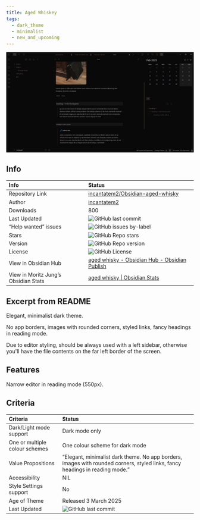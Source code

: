 ```yaml
---
title: Aged Whiskey
tags:
  - dark_theme
  - minimalist
  - new_and_upcoming
---
```


![Aged Whisky Screenshot](https://raw.githubusercontent.com/incantatem2/Obsidian-aged-whisky/refs/heads/main/images/aged-whisky-screenshot.jpg)

## Info

| Info                                 | Status                                                                                                                                                                                                                    |
| :----------------------------------- | :------------------------------------------------------------------------------------------------------------------------------------------------------------------------------------------------------------------------ |
| Repository Link                      | [incantatem2/Obsidian-aged-whisky](https://github.com/incantatem2/Obsidian-aged-whisky)                                                                                                                                   |
| Author                               | [incantatem2](https://github.com/incantatem2)                                                                                                                                                                             |
| Downloads                            | 800                                                                                                                                                                                                                       |
| Last Updated                         | ![GitHub last commit](https://img.shields.io/github/last-commit/incantatem2/Obsidian-aged-whisky?color=573E7A&amp;label=last%20update&amp;logo=github&amp;style=for-the-badge) |
| “Help wanted” issues                 | ![GitHub issues by-label](https://img.shields.io/github/issues/incantatem2/Obsidian-aged-whisky/help%20wanted?color=573E7A&amp;logo=github&amp;style=for-the-badge)            |
| Stars                                | ![GitHub Repo stars](https://img.shields.io/github/stars/incantatem2/Obsidian-aged-whisky?color=573E7A&amp;logo=github&amp;style=for-the-badge)                                |
| Version                              | ![GitHub Repo version](https://img.shields.io/github/v/release/incantatem2/Obsidian-aged-whisky?color=573E7A&amp;logo=github&amp;style=for-the-badge&sort=semver)              |
| License                              | ![GitHub License](https://img.shields.io/github/license/incantatem2/Obsidian-aged-whisky?style=for-the-badge)                                                                   |
| View in Obsidian Hub                 | [aged whisky \- Obsidian Hub \- Obsidian Publish](https://publish.obsidian.md/hub/02+-+Community+Expansions/02.05+All+Community+Expansions/Themes/aged+whisky)                                                            |
| View in Moritz Jung’s Obsidian Stats | [aged whisky \| Obsidian Stats](https://www.moritzjung.dev/obsidian-stats/themes/aged-whisky/)                                                                                                                            |

## Excerpt from README

Elegant, minimalist dark theme.

No app borders, images with rounded corners, styled links, fancy headings in reading mode.

Due to editor styling, should be always used with a left sidebar, otherwise you'll have the file contents on the far left border of the screen.

## Features

Narrow editor in reading mode (550px).

## Criteria

| Criteria                       | Status                                                                                                                                                                                                                    |
| :----------------------------- | :------------------------------------------------------------------------------------------------------------------------------------------------------------------------------------------------------------------------ |
| Dark/Light mode support        | Dark mode only                                                                                                                                                                                                            |
| One or multiple colour schemes | One colour scheme for dark mode                                                                                                                                                                                           |
| Value Propositions             | “Elegant, minimalist dark theme. No app borders, images with rounded corners, styled links, fancy headings in reading mode.”                                                                                              |
| Accessibility                  | NIL                                                                                                                                                                                                                       |
| Style Settings support         | No                                                                                                                                                                                                                        |
| Age of Theme                   | Released 3 March 2025                                                                                                                                                                                                     |
| Last Updated                   | ![GitHub last commit](https://img.shields.io/github/last-commit/incantatem2/Obsidian-aged-whisky?color=573E7A&amp;label=last%20update&amp;logo=github&amp;style=for-the-badge) |
